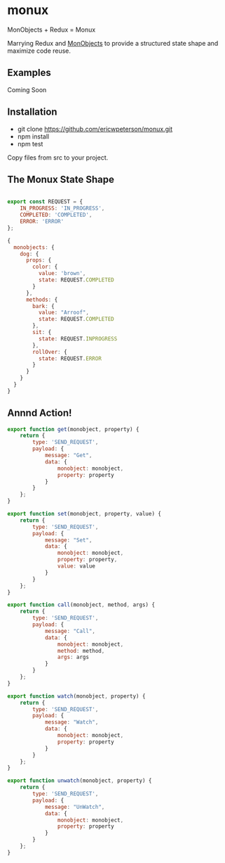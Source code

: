 
# monux

MonObjects + Redux = Monux

Marrying Redux and [MonObjects](https://github.com/ericwpeterson/monobjects) to provide a structured state shape and maximize code reuse. 

## Examples 
Coming Soon

## Installation

* git clone https://github.com/ericwpeterson/monux.git
* npm install
* npm test

Copy files from src to your project. 

## The Monux State Shape

```javascript

export const REQUEST = {
    IN_PROGRESS: 'IN_PROGRESS',
    COMPLETED: 'COMPLETED',
    ERROR: 'ERROR'
};

{
  monobjects: {
    dog: {
      props: {
        color: {
          value: 'brown',
          state: REQUEST.COMPLETED
        }
      },
      methods: {
        bark: {
          value: "Arroof",
          state: REQUEST.COMPLETED
        },
        sit: {
          state: REQUEST.INPROGRESS
        },
        rollOver: {
          state: REQUEST.ERROR
        }
      }
    }
  }
} 
```
## Annnd Action! 

```javascript
export function get(monobject, property) {
    return {
        type: 'SEND_REQUEST',
        payload: {
            message: "Get",
            data: {
                monobject: monobject,
                property: property
            }
        }
    };
}

export function set(monobject, property, value) {
    return {
        type: 'SEND_REQUEST',
        payload: {
            message: "Set",
            data: {
                monobject: monobject,
                property: property,
                value: value
            }
        }
    };
}

export function call(monobject, method, args) {
    return {
        type: 'SEND_REQUEST',
        payload: {
            message: "Call",
            data: {
                monobject: monobject,
                method: method,
                args: args
            }
        }
    };
}

export function watch(monobject, property) {
    return {
        type: 'SEND_REQUEST',
        payload: {
            message: "Watch",
            data: {
                monobject: monobject,
                property: property
            }
        }
    };
}

export function unwatch(monobject, property) {
    return {
        type: 'SEND_REQUEST',
        payload: {
            message: "UnWatch",
            data: {
                monobject: monobject,
                property: property
            }
        }
    };
}


```